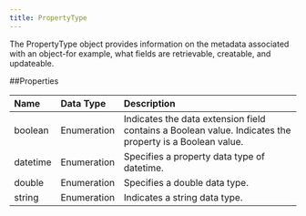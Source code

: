 ```yaml
---
title: PropertyType
---
```

The PropertyType object provides information on the metadata associated with an object-for example, what fields are retrievable, creatable, and updateable.

##Properties
<table class="table table-hover"> <thead align="left"><tr><th>Name</th><th>Data Type</th><th>Description</th></tr></thead> <tbody><tr><td>boolean</td><td>Enumeration</td><td>Indicates the data extension field contains a Boolean value. Indicates the property is a Boolean value.</td></tr><tr><td>datetime</td><td>Enumeration</td><td>Specifies a property data type of datetime.</td></tr><tr><td>double</td><td>Enumeration</td><td>Specifies a double data type.</td></tr><tr><td>string</td><td>Enumeration</td><td>Indicates a string data type.</td></tr></tbody></table>
